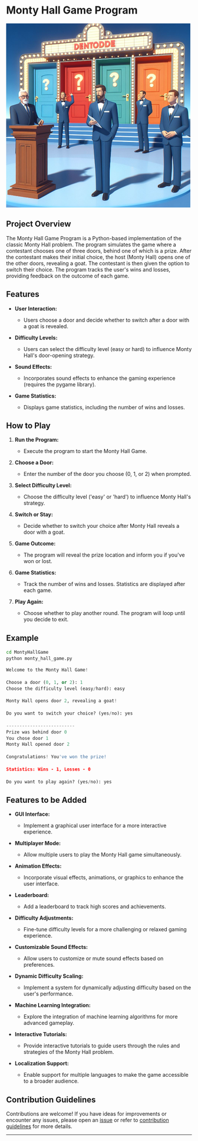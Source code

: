 # Monty Hall Game Program

![Monty Hall Game](../assets/images/readme_images/montyhall.png)

## Project Overview

The Monty Hall Game Program is a Python-based implementation of the classic Monty Hall problem. The program simulates the game where a contestant chooses one of three doors, behind one of which is a prize. After the contestant makes their initial choice, the host (Monty Hall) opens one of the other doors, revealing a goat. The contestant is then given the option to switch their choice. The program tracks the user's wins and losses, providing feedback on the outcome of each game.

## Features

- **User Interaction:**

  - Users choose a door and decide whether to switch after a door with a goat is revealed.

- **Difficulty Levels:**

  - Users can select the difficulty level (easy or hard) to influence Monty Hall's door-opening strategy.

- **Sound Effects:**

  - Incorporates sound effects to enhance the gaming experience (requires the pygame library).

- **Game Statistics:**
  - Displays game statistics, including the number of wins and losses.

## How to Play

1. **Run the Program:**

   - Execute the program to start the Monty Hall Game.

2. **Choose a Door:**

   - Enter the number of the door you choose (0, 1, or 2) when prompted.

3. **Select Difficulty Level:**

   - Choose the difficulty level ('easy' or 'hard') to influence Monty Hall's strategy.

4. **Switch or Stay:**

   - Decide whether to switch your choice after Monty Hall reveals a door with a goat.

5. **Game Outcome:**

   - The program will reveal the prize location and inform you if you've won or lost.

6. **Game Statistics:**

   - Track the number of wins and losses. Statistics are displayed after each game.

7. **Play Again:**

   - Choose whether to play another round. The program will loop until you decide to exit.

## Example

```bash
cd MontyHallGame
python monty_hall_game.py
```

```python
Welcome to the Monty Hall Game!

Choose a door (0, 1, or 2): 1
Choose the difficulty level (easy/hard): easy

Monty Hall opens door 2, revealing a goat!

Do you want to switch your choice? (yes/no): yes

--------------------------
Prize was behind door 0
You chose door 1
Monty Hall opened door 2

Congratulations! You've won the prize!

Statistics: Wins - 1, Losses - 0

Do you want to play again? (yes/no): yes
```

## Features to be Added

- **GUI Interface:**

  - Implement a graphical user interface for a more interactive experience.

- **Multiplayer Mode:**

  - Allow multiple users to play the Monty Hall game simultaneously.

- **Animation Effects:**

  - Incorporate visual effects, animations, or graphics to enhance the user interface.

- **Leaderboard:**

  - Add a leaderboard to track high scores and achievements.

- **Difficulty Adjustments:**

  - Fine-tune difficulty levels for a more challenging or relaxed gaming experience.

- **Customizable Sound Effects:**

  - Allow users to customize or mute sound effects based on preferences.

- **Dynamic Difficulty Scaling:**

  - Implement a system for dynamically adjusting difficulty based on the user's performance.

- **Machine Learning Integration:**

  - Explore the integration of machine learning algorithms for more advanced gameplay.

- **Interactive Tutorials:**

  - Provide interactive tutorials to guide users through the rules and strategies of the Monty Hall problem.

- **Localization Support:**

  - Enable support for multiple languages to make the game accessible to a broader audience.

## Contribution Guidelines

Contributions are welcome! If you have ideas for improvements or encounter any issues, please open an [issue](https://github.com/vrm-piyush/Python-Projects/issues/new/choose) or refer to [contribution guidelines](../CONTRIBUTING.md) for more details.

---
